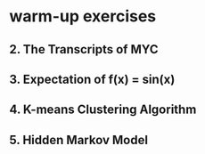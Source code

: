 #  warm-up  exercises

## 2. The Transcripts of MYC

## 3. Expectation of f(x) = sin(x)

## 4. K-means Clustering Algorithm

## 5. Hidden Markov Model
